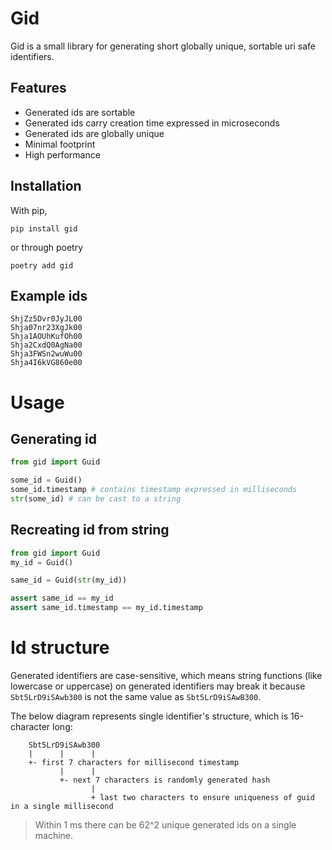 # Gid
Gid is a small library for generating short globally unique, sortable uri safe identifiers.

## Features
- Generated ids are sortable
- Generated ids carry creation time expressed in microseconds
- Generated ids are globally unique
- Minimal footprint
- High performance


## Installation

With pip,
```shell
pip install gid
```
or through poetry
```shell
poetry add gid
```

## Example ids

```
ShjZz5Dvr0JyJL00
Shja07nr23XgJk00
Shja1AOUhKufOh00
Shja2CxdQ0AgNa00
Shja3FWSn2wuWu00
Shja4I6kVG860e00
```

# Usage

## Generating id
```python
from gid import Guid

some_id = Guid()
some_id.timestamp # contains timestamp expressed in milliseconds
str(some_id) # can be cast to a string
```

## Recreating id from string
```python
from gid import Guid
my_id = Guid()

same_id = Guid(str(my_id))

assert same_id == my_id
assert same_id.timestamp == my_id.timestamp
```

# Id structure
Generated identifiers are case-sensitive, which means string functions (like lowercase or uppercase) on generated 
identifiers may break it because `Sbt5LrD9iSAwb300` is not the same value as `Sbt5LrD9iSAwB300`.

The below diagram represents single identifier's structure, which is 16-character long:
```
    Sbt5LrD9iSAwb300
    |      |      |
    +- first 7 characters for millisecond timestamp
           |      |
           +- next 7 characters is randomly generated hash
                  |
                  + last two characters to ensure uniqueness of guid in a single millisecond
```

> Within 1 ms there can be 62^2 unique generated ids on a single machine.

